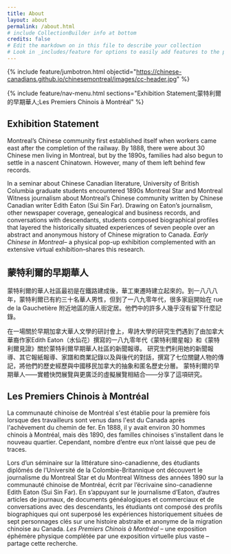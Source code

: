 ```yaml
---
title: About
layout: about
permalink: /about.html
# include CollectionBuilder info at bottom
credits: false
# Edit the markdown on in this file to describe your collection
# Look in _includes/feature for options to easily add features to the page
---
```

{% include feature/jumbotron.html objectid="https://chinese-canadians.github.io/chinesemontreal/images/cc-header.jpg" %}

{% include feature/nav-menu.html sections="Exhibition Statement;蒙特利爾的早期華人;Les Premiers Chinois à Montréal" %}

## Exhibition Statement

Montreal’s Chinese community first established itself when workers came east after the completion of the railway. By 1888, there were about 30 Chinese men living in Montreal, but by the 1890s, families had also begun to settle in a nascent Chinatown. However, many of them left behind few records. 

In a seminar about Chinese Canadian literature, University of British Columbia graduate students encountered 1890s Montreal Star and Montreal Witness journalism about Montreal’s Chinese community written by Chinese Canadian writer Edith Eaton (Sui Sin Far). Drawing on Eaton’s journalism, other newspaper coverage, genealogical and business records, and conversations with descendants, students composed biographical profiles that layered the historically situated experiences of seven people over an abstract and anonymous history of Chinese migration to Canada. *Early Chinese in Montreal*– a physical pop-up exhibition complemented with an extensive virtual exhibition–shares this research.

## 蒙特利爾的早期華人

蒙特利爾的華人社區最初是在鐵路建成後，華工東遷時建立起來的。到一八八八年，蒙特利爾已有約三十名華人男性，但到了一八九零年代，很多家庭開始在 rue de la Gauchetière 附近地區的唐人街定居。他們中的許多人幾乎沒有留下什麼記錄。

在一場關於早期加拿大華人文學的研討會上，卑詩大學的研究生們遇到了由加拿大華裔作家Edith Eaton（水仙花）撰寫的一八九零年代《蒙特利爾星報》和《蒙特利爾見證》關於蒙特利爾早期華人社區的新聞報導。 研究生們利用她的新聞報導、其它報紙報導、家譜和商業記錄以及與後代的對話，撰寫了七位關鍵人物的傳記，將他們的歷史經歷與中國移民加拿大的抽象和匿名歷史分層。 蒙特利爾的早期華人——實體快閃展覽與更廣泛的虛擬展覽相結合——分享了這項研究。

## Les Premiers Chinois à Montréal

La communauté chinoise de Montréal s'est établie pour la première fois lorsque des travailleurs sont venus dans l'est du Canada après l'achèvement du chemin de fer. En 1888, il y avait environ 30 hommes chinois à Montréal, mais dès 1890, des familles chinoises s'installent dans le nouveau quartier. Cependant, nombre d’entre eux n’ont laissé que peu de traces.

Lors d’un séminaire sur la littérature sino-canadienne, des étudiants diplômés de l’Université de la Colombie-Britannique ont découvert le journalisme du Montreal Star et du Montreal Witness des années 1890 sur la communauté chinoise de Montréal, écrit par l’écrivaine sino-canadienne Edith Eaton (Sui Sin Far). En s’appuyant sur le journalisme d’Eaton, d’autres articles de journaux, de documents généalogiques et commerciaux et de conversations avec des descendants, les étudiants ont composé des profils biographiques qui ont superposé les expériences historiquement situées de sept personnages clés sur une histoire abstraite et anonyme de la migration chinoise au Canada. *Les Premiers Chinois à Montréal* – une exposition éphémère physique complétée par une exposition virtuelle plus vaste – partage cette recherche.

